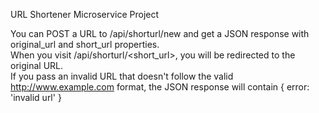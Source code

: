 URL Shortener Microservice Project

You can POST a URL to /api/shorturl/new and get a JSON response with original_url and short_url properties.<br>
When you visit /api/shorturl/<short_url>, you will be redirected to the original URL.<br>
If you pass an invalid URL that doesn't follow the valid http://www.example.com format, the JSON response will contain { error: 'invalid url' }

